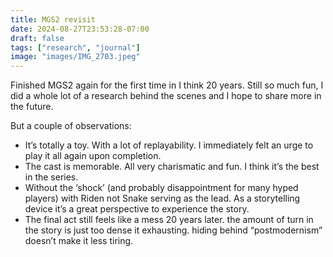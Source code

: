 ```yaml
---
title: MGS2 revisit 
date: 2024-08-27T23:53:28-07:00
draft: false
tags: ["research", "journal"]
image: "images/IMG_2703.jpeg"
---
```




Finished MGS2 again for the first time in I think 20 years. Still so much fun, I did a whole lot of a research behind the scenes and I hope to share more in the future. 

But a couple of observations: 
- It’s totally a toy. With a lot of replayability. I immediately felt an urge to play it all again upon completion. 
- The cast is memorable. All very charismatic and fun. I think it’s the best in the series. 
- Without the ‘shock’ (and probably disappointment for many hyped players) with Riden not Snake serving as the lead. As a storytelling device it’s a great perspective to experience the story. 
- The final act still feels like a mess 20 years later. the amount of turn in the story is just too dense it exhausting.  hiding behind “postmodernism” doesn’t make it less tiring.
